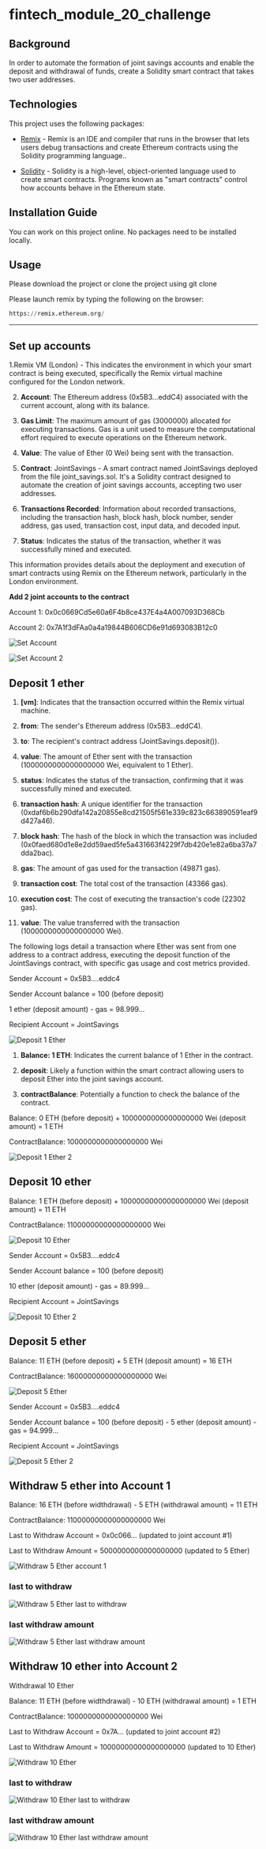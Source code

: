 # fintech_module_20_challenge

## Background

In order to automate the formation of joint savings accounts and enable the deposit and withdrawal of funds, create a Solidity smart contract that takes two user addresses.

## Technologies

This project uses the following packages:

* [Remix](https://remix.ethereum.org/) - Remix is an IDE and compiler that runs in the browser that lets users debug transactions and create Ethereum contracts using the Solidity programming language..

* [Solidity](https://docs.soliditylang.org/) - Solidity is a high-level, object-oriented language used to create smart contracts. Programs known as "smart contracts" control how accounts behave in the Ethereum state.


## Installation Guide

You can work on this project online. No packages need to be installed locally.


## Usage

Please download the project or clone the project using git clone

Please launch remix by typing the following on the browser:

```python
https://remix.ethereum.org/
```

---

## Set up accounts

1.Remix VM (London) - This indicates the environment in which your smart contract is being executed, specifically the Remix virtual machine configured for the London network.

2. **Account**: The Ethereum address (0x5B3...eddC4) associated with the current account, along with its balance. 
 
3. **Gas Limit**: The maximum amount of gas (3000000) allocated for executing transactions. Gas is a unit used to measure the computational effort required to execute operations on the Ethereum network. 
 
4. **Value**: The value of Ether (0 Wei) being sent with the transaction.
 
5. **Contract**: JointSavings - A smart contract named JointSavings deployed from the file joint_savings.sol. It's a Solidity contract designed to automate the creation of joint savings accounts, accepting two user addresses.


6. **Transactions Recorded**: Information about recorded transactions, including the transaction hash, block hash, block number, sender address, gas used, transaction cost, input data, and decoded input. 
      
7. **Status**: Indicates the status of the transaction, whether it was successfully mined and executed. 

This information provides details about the deployment and execution of smart contracts using Remix on the Ethereum network, particularly in the London environment.

**Add 2 joint accounts to the contract**

Account 1: 0x0c0669Cd5e60a6F4b8ce437E4a4A007093D368Cb

Account 2: 0x7A1f3dFAa0a4a19844B606CD6e91d693083B12c0


![Set Account](https://github.com/Akosah304/fintech_module_20_challenge/blob/main/Starter_Code/Execution_Results/set_account%201.png)


![Set Account 2](https://github.com/Akosah304/fintech_module_20_challenge/blob/main/Starter_Code/Execution_Results/set_account%202.png)


## Deposit 1 ether

1. **[vm]**: Indicates that the transaction occurred within the Remix virtual machine. 
 
2. **from**: The sender's Ethereum address (0x5B3...eddC4). 
 
3. **to**: The recipient's contract address (JointSavings.deposit()). 
 
4. **value**: The amount of Ether sent with the transaction (1000000000000000000 Wei, equivalent to 1 Ether).

5. **status**: Indicates the status of the transaction, confirming that it was successfully mined and executed. 

6. **transaction hash**: A unique identifier for the transaction (0xdaf6b6b290dfa142a20855e8cd21505f561e339c823c663890591eaf9d427a46). 
 
7. **block hash**: The hash of the block in which the transaction was included (0x0faed680d1e8e2dd59aed5fe5a431663f4229f7db420e1e82a6ba37a7dda2bac). 
 
8. **gas**: The amount of gas used for the transaction (49871 gas). 
 
9. **transaction cost**: The total cost of the transaction (43366 gas). 
 
10. **execution cost**: The cost of executing the transaction's code (22302 gas). 
 
11. **value**: The value transferred with the transaction (1000000000000000000 Wei). 

The following logs detail a transaction where Ether was sent from one address to a contract address, executing the deposit function of the JointSavings contract, with specific gas usage and cost metrics provided.

Sender Account = 0x5B3....eddc4

Sender Account balance = 100 (before deposit) 

1 ether (deposit amount) - gas = 98.999...

Recipient Account = JointSavings

![Deposit 1 Ether](https://github.com/Akosah304/fintech_module_20_challenge/blob/main/Starter_Code/Execution_Results/deposit_1_ether.png)

1. **Balance: 1 ETH**: Indicates the current balance of 1 Ether in the contract. 

2. **deposit**: Likely a function within the smart contract allowing users to deposit Ether into the joint savings account.
 
3. **contractBalance**: Potentially a function to check the balance of the contract.
   
Balance: 0 ETH (before deposit) + 1000000000000000000 Wei (deposit amount) = 1 ETH

ContractBalance: 1000000000000000000 Wei

![Deposit 1 Ether 2](https://github.com/Akosah304/fintech_module_20_challenge/blob/main/Starter_Code/Execution_Results/deposit_1_ether..png)


## Deposit 10 ether

Balance: 1 ETH (before deposit) + 10000000000000000000 Wei (deposit amount) = 11 ETH

ContractBalance: 11000000000000000000 Wei

![Deposit 10 Ether](https://github.com/Akosah304/fintech_module_20_challenge/blob/main/Starter_Code/Execution_Results/depsoit_10_ether.png)

Sender Account = 0x5B3....eddc4

Sender Account balance = 100 (before deposit) 

10 ether (deposit amount) - gas = 89.999...

Recipient Account = JointSavings

![Deposit 10 Ether 2](https://github.com/Akosah304/fintech_module_20_challenge/blob/main/Starter_Code/Execution_Results/deposit_10_ether..png)


## Deposit 5 ether
Balance: 11 ETH (before deposit) + 5 ETH (deposit amount) = 16 ETH

ContractBalance: 16000000000000000000 Wei

![Deposit 5 Ether](https://github.com/Akosah304/fintech_module_20_challenge/blob/main/Starter_Code/Execution_Results/deposit_5_either.png)

Sender Account = 0x5B3....eddc4

Sender Account balance = 100 (before deposit) - 5 ether (deposit amount) - gas = 94.999...

Recipient Account = JointSavings

![Deposit 5 Ether 2](https://github.com/Akosah304/fintech_module_20_challenge/blob/main/Starter_Code/Execution_Results/deposit_5_ether..png)


## Withdraw 5 ether into Account 1
Balance: 16 ETH (before widthdrawal) - 5 ETH (withdrawal amount) = 11 ETH

ContractBalance: 11000000000000000000 Wei

Last to Withdraw Account = 0x0c066... (updated to joint account #1)

Last to Withdraw Amount = 5000000000000000000 (updated to 5 Ether)

![Withdraw 5 Ether account 1](https://github.com/Akosah304/fintech_module_20_challenge/blob/main/Starter_Code/Execution_Results/withdraw_5_ether_account_1.png)


### last to withdraw
![Withdraw 5 Ether last to withdraw](https://github.com/Akosah304/fintech_module_20_challenge/blob/main/Starter_Code/Execution_Results/withdraw_5_ether_last_to_withdraw.png)


### last withdraw amount
![Withdraw 5 Ether last withdraw amount](https://github.com/Akosah304/fintech_module_20_challenge/blob/main/Starter_Code/Execution_Results/withdarw_5_ether_last_withdraw_amount.png)


## Withdraw 10 ether into Account 2
Withdrawal 10 Ether

Balance: 11 ETH (before widthdrawal) - 10 ETH (withdrawal amount) = 1 ETH

ContractBalance: 1000000000000000000 Wei

Last to Withdraw Account = 0x7A... (updated to joint account #2)

Last to Withdraw Amount = 10000000000000000000 (updated to 10 Ether)

![Withdraw 10 Ether](https://github.com/Akosah304/fintech_module_20_challenge/blob/main/Starter_Code/Execution_Results/withdraw_10_ether_account_2.png)


### last to withdraw
![Withdraw 10 Ether last to withdraw](https://github.com/Akosah304/fintech_module_20_challenge/blob/main/Starter_Code/Execution_Results/withdraw_10_ether_last_to_withdraw.png)


### last withdraw amount
![Withdraw 10 Ether last withdraw amount](https://github.com/Akosah304/fintech_module_20_challenge/blob/main/Starter_Code/Execution_Results/withdarw_10_ether_last_withdraw_amount.png)